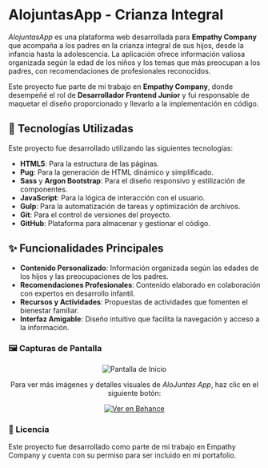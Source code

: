 # AlojuntasApp - Crianza Integral

_AlojuntasApp_ es una plataforma web desarrollada para **Empathy Company** que acompaña a los padres en la crianza integral de sus hijos, desde la infancia hasta la adolescencia. La aplicación ofrece información valiosa organizada según la edad de los niños y los temas que más preocupan a los padres, con recomendaciones de profesionales reconocidos.

Este proyecto fue parte de mi trabajo en **Empathy Company**, donde desempeñé el rol de **Desarrollador Frontend Junior** y fui responsable de maquetar el diseño proporcionado y llevarlo a la implementación en código.

## 🚀 Tecnologías Utilizadas

Este proyecto fue desarrollado utilizando las siguientes tecnologías:

- **HTML5**: Para la estructura de las páginas.
- **Pug**: Para la generación de HTML dinámico y simplificado.
- **Sass** y **Argon Bootstrap**: Para el diseño responsivo y estilización de componentes.
- **JavaScript**: Para la lógica de interacción con el usuario.
- **Gulp**: Para la automatización de tareas y optimización de archivos.
- **Git**: Para el control de versiones del proyecto.
- **GitHub**: Plataforma para almacenar y gestionar el código.

## ✨ Funcionalidades Principales

- **Contenido Personalizado**: Información organizada según las edades de los hijos y las preocupaciones de los padres.
- **Recomendaciones Profesionales**: Contenido elaborado en colaboración con expertos en desarrollo infantil.
- **Recursos y Actividades**: Propuestas de actividades que fomenten el bienestar familiar.
- **Interfaz Amigable**: Diseño intuitivo que facilita la navegación y acceso a la información.

### 🖼️ Capturas de Pantalla

<div align="center">

![Pantalla de Inicio](https://i.imgur.com/WeFUxbd.png)

Para ver más imágenes y detalles visuales de _AloJuntas App_, haz clic en el siguiente botón:

[![Ver en Behance](https://img.shields.io/badge/Ver%20en%20Behance-00A0FF?style=for-the-badge&logo=behance&logoColor=white)](https://www.behance.net/gallery/208539235/Web-AloJuntas-App)

</div>

### 📄 Licencia
Este proyecto fue desarrollado como parte de mi trabajo en Empathy Company y cuenta con su permiso para ser incluido en mi portafolio.